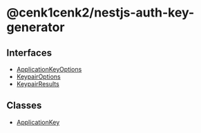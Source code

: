 # @cenk1cenk2/nestjs-auth-key-generator

## Interfaces

- [ApplicationKeyOptions](interfaces/ApplicationKeyOptions.md)
- [KeypairOptions](interfaces/KeypairOptions.md)
- [KeypairResults](interfaces/KeypairResults.md)

## Classes

- [ApplicationKey](classes/ApplicationKey.md)
